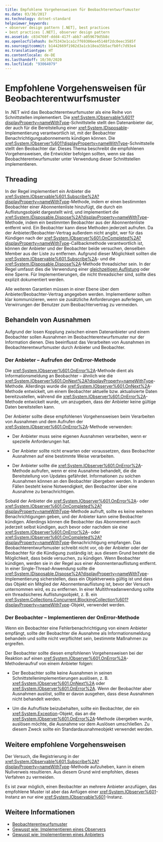 ```yaml
---
title: Empfohlene Vorgehensweisen für Beobachterentwurfsmuster
ms.date: 03/30/2017
ms.technology: dotnet-standard
helpviewer_keywords:
- observer design pattern [.NET], best practices
- best practices [.NET], observer design pattern
ms.assetid: c834760f-ddd4-417f-abb7-a059679d5b8c
ms.openlocfilehash: 8e75343e1ca1c7f69306ee45148f2dc0eec3585f
ms.sourcegitcommit: b1442669f1982d3a1cb18ea35b5acfb0fc7d93e4
ms.translationtype: HT
ms.contentlocale: de-DE
ms.lasthandoff: 10/30/2020
ms.locfileid: "93064079"
---
```

# <a name="observer-design-pattern-best-practices"></a>Empfohlene Vorgehensweisen für Beobachterentwurfsmuster

In .NET wird das Beobachterentwurfsmuster als eine Reihe von Schnittstellen implementiert. Die <xref:System.IObservable%601?displayProperty=nameWithType>-Schnittstelle stellt den Datenanbieter dar, der auch für die Bereitstellung einer <xref:System.IDisposable>-Implementierung verantwortlich ist, mit der Beobachter Benachrichtigungsabonnements kündigen können. Die <xref:System.IObserver%601?displayProperty=nameWithType>-Schnittstelle stellt den Beobachter dar. Dieses Thema beschreibt die empfohlenen Vorgehensweisen, die Entwickler befolgen sollten, wenn sie das Beobachterentwurfsmuster unter Verwendung dieser Schnittstellen implementieren.  
  
## <a name="threading"></a>Threading  
 In der Regel implementiert ein Anbieter die <xref:System.IObservable%601.Subscribe%2A?displayProperty=nameWithType>-Methode, indem er einen bestimmten Beobachter einer Abonnentenliste hinzufügt, die durch ein Auflistungsobjekt dargestellt wird, und implementiert die <xref:System.IDisposable.Dispose%2A?displayProperty=nameWithType>-Methode, indem ein bestimmten Beobachter aus der Abonnentenliste entfernt wird. Ein Beobachter kann diese Methoden jederzeit aufrufen. Da der Anbieter/Beobachter-Vertrag außerdem nicht angibt, wer für das Kündigen nach der <xref:System.IObserver%601.OnCompleted%2A?displayProperty=nameWithType>-Callbackmethode verantwortlich ist, können der Anbieter und der Beobachter beide versuchen, denselben Member aus der Liste zu entfernen. Aufgrund dieser Möglichkeit sollten die <xref:System.IObservable%601.Subscribe%2A>- und die <xref:System.IDisposable.Dispose%2A>-Methode threadsicher sein. In der Regel umfasst dies die Verwendung einer [gleichzeitigen Auflistung](../parallel-programming/data-structures-for-parallel-programming.md) oder eine Sperre. Für Implementierungen, die nicht threadsicher sind, sollte dies explizit dokumentiert werden.  
  
 Alle weiteren Garantien müssen in einer Ebene über dem Anbieter/Beobachter-Vertrag angegeben werden. Implementierer sollten klar kommunizieren, wenn sie zusätzliche Anforderungen auferlegen, um Verwirrungen der Benutzer zum Beobachtervertrag zu vermeiden.  
  
## <a name="handling-exceptions"></a>Behandeln von Ausnahmen  
 Aufgrund der losen Kopplung zwischen einem Datenanbieter und einem Beobachter sollen Ausnahmen im Beobachterentwurfsmuster nur der Information dienen. Dies beeinflusst das Verarbeiten von Ausnahmen im Beobachterentwurfsmuster durch Anbieter und Beobachter.  
  
### <a name="the-provider----calling-the-onerror-method"></a>Der Anbieter – Aufrufen der OnError-Methode  
 Die <xref:System.IObserver%601.OnError%2A>-Methode dient als Informationsmeldung an Beobachter – ähnlich wie die <xref:System.IObserver%601.OnNext%2A?displayProperty=nameWithType>-Methode. Allerdings wurde die <xref:System.IObserver%601.OnNext%2A>-Methode entwickelt, um einem Beobachter aktuelle bzw. aktualisierte Daten bereitzustellen, während die <xref:System.IObserver%601.OnError%2A>-Methode entwickelt wurde, um anzugeben, dass der Anbieter keine gültige Daten bereitstellen kann.  
  
 Der Anbieter sollte diese empfohlenen Vorgehensweisen beim Verarbeiten von Ausnahmen und dem Aufrufen der <xref:System.IObserver%601.OnError%2A>-Methode verwenden:  
  
- Der Anbieter muss seine eigenen Ausnahmen verarbeiten, wenn er spezielle Anforderungen hat.  
  
- Der Anbieter sollte nicht erwarten oder voraussetzen, dass Beobachter Ausnahmen auf eine bestimmte Weise verarbeiten.  
  
- Der Anbieter sollte die <xref:System.IObserver%601.OnError%2A>-Methode aufrufen, wenn er eine Ausnahme behandelt, die die Bereitstellung von Updates gefährdet. Informationen zu solchen Ausnahmen können an den Beobachter übergeben werden. In anderen Fällen besteht keine Notwendigkeit, den Beobachter über eine Ausnahme zu benachrichtigen.  
  
 Sobald der Anbieter die <xref:System.IObserver%601.OnError%2A>- oder <xref:System.IObserver%601.OnCompleted%2A?displayProperty=nameWithType>-Methode aufruft, sollte es keine weiteren Benachrichtigungen geben, und der Anbieter kann seine Beobachter kündigen. Allerdings können die Beobachter das Abonnement auch jederzeit selbst kündigen, auch bevor oder nachdem sie eine <xref:System.IObserver%601.OnError%2A>- oder <xref:System.IObserver%601.OnCompleted%2A?displayProperty=nameWithType>-Benachrichtigung empfangen. Das Beobachterentwurfsmuster schreibt nicht vor, ob der Anbieter oder der Beobachter für die Kündigung zuständig ist; aus diesem Grund besteht die Möglichkeit, dass beide versuchen, zu kündigen. Wenn Beobachter kündigen, werden sie in der Regel aus einer Abonnentenauflistung entfernt. In einer Single-Thread-Anwendung sollte die <xref:System.IDisposable.Dispose%2A?displayProperty=nameWithType>-Implementierung sicherstellen, dass ein Objektverweis gültig ist und dass das Objekt ein Mitglied der Abonnentenauflistung ist, bevor der Versuch unternommen wird, es zu entfernen. In einer Multithreadanwendung sollte ein threadsicheres Auflistungsobjekt, z. B. ein <xref:System.Collections.Concurrent.BlockingCollection%601?displayProperty=nameWithType>-Objekt, verwendet werden.  
  
### <a name="the-observer----implementing-the-onerror-method"></a>Der Beobachter – Implementieren der OnError-Methode  
 Wenn ein Beobachter eine Fehlerbenachrichtigung von einem Anbieter empfängt, sollte der Beobachter die Ausnahme als Informationsmeldung behandeln und sollte nicht verpflichtet sein, bestimmte Maßnahmen zu ergreifen.  
  
 Der Beobachter sollte diesen empfohlenen Vorgehensweisen bei der Reaktion auf einen <xref:System.IObserver%601.OnError%2A>-Methodenaufruf von einem Anbieter folgen:  
  
- Der Beobachter sollte keine Ausnahmen in seinen Schnittstellenimplementierungen auslösen, z. B. <xref:System.IObserver%601.OnNext%2A> oder <xref:System.IObserver%601.OnError%2A>. Wenn der Beobachter aber Ausnahmen auslöst, sollte er davon ausgehen, dass diese Ausnahmen nicht behandelt werden.  
  
- Um die Aufrufliste beizubehalten, sollte ein Beobachter, der ein <xref:System.Exception>-Objekt, das an die <xref:System.IObserver%601.OnError%2A>-Methode übergeben wurde, auslösen möchte, die Ausnahme vor dem Auslösen umschließen. Zu diesem Zweck sollte ein Standardausnahmeobjekt verwendet werden.  
  
## <a name="additional-best-practices"></a>Weitere empfohlene Vorgehensweisen  
 Der Versuch, die Registrierung in der <xref:System.IObservable%601.Subscribe%2A?displayProperty=nameWithType>-Methode aufzuheben, kann in einem Nullverweis resultieren. Aus diesem Grund wird empfohlen, dieses Verfahren zu vermeiden.  
  
 Es ist zwar möglich, einen Beobachter an mehrere Anbieter anzufügen, das empfohlene Muster ist aber das Anfügen einer <xref:System.IObserver%601>-Instanz an nur eine <xref:System.IObservable%601>-Instanz.  
  
## <a name="see-also"></a>Weitere Informationen

- [Beobachterentwurfsmuster](observer-design-pattern.md)
- [Gewusst wie: Implementieren eines Observers](how-to-implement-an-observer.md)
- [Gewusst wie: Implementieren eines Anbieters](how-to-implement-a-provider.md)
